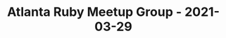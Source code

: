 ---
layout: post
title: Atlanta Ruby Meetup Group - 2021-03-29
datetime: '2021-03-29T19:00:00-04:00'
name: Atlanta Ruby Meetup Group
external_url: https://www.meetup.com/atlantaruby/events/276856546/
online_event: false
year_month: 2021-03
---